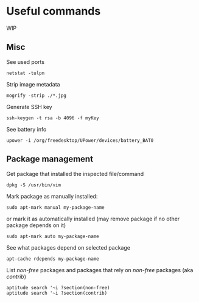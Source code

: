 # Useful commands
WIP

## Misc
See used ports
```
netstat -tulpn
```

Strip image metadata
```
mogrify -strip ./*.jpg
```

Generate SSH key
```
ssh-keygen -t rsa -b 4096 -f myKey
```

See battery info
```
upower -i /org/freedesktop/UPower/devices/battery_BAT0
```

## Package management

Get package that installed the inspected file/command
```
dpkg -S /usr/bin/vim
```

Mark package as manually installed:
```
sudo apt-mark manual my-package-name
```
or mark it as automatically installed (may remove package if no other package depends on it)
```
sudo apt-mark auto my-package-name
```

See what packages depend on selected package
```
apt-cache rdepends my-package-name
```

List *non-free* packages and packages that rely on *non-free* packages (aka *contrib*)
```
aptitude search '~i ?section(non-free)
aptitude search '~i ?section(contrib)
```
